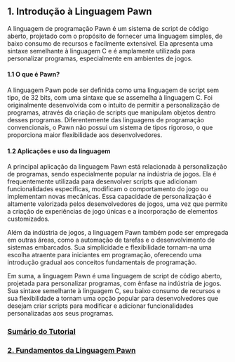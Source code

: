 ## 1. Introdução à Linguagem Pawn

A linguagem de programação Pawn é um sistema de script de código aberto, projetado com o propósito de fornecer uma linguagem simples, de baixo consumo de recursos e facilmente extensível. Ela apresenta uma sintaxe semelhante à linguagem C e é amplamente utilizada para personalizar programas, especialmente em ambientes de jogos.

#### 1.1 O que é Pawn?

A linguagem Pawn pode ser definida como uma linguagem de script sem tipo, de 32 bits, com uma sintaxe que se assemelha à linguagem C. Foi originalmente desenvolvida com o intuito de permitir a personalização de programas, através da criação de scripts que manipulam objetos dentro desses programas. Diferentemente das linguagens de programação convencionais, o Pawn não possui um sistema de tipos rigoroso, o que proporciona maior flexibilidade aos desenvolvedores.

#### 1.2 Aplicações e uso da linguagem

A principal aplicação da linguagem Pawn está relacionada à personalização de programas, sendo especialmente popular na indústria de jogos. Ela é frequentemente utilizada para desenvolver scripts que adicionam funcionalidades específicas, modificam o comportamento do jogo ou implementam novas mecânicas. Essa capacidade de personalização é altamente valorizada pelos desenvolvedores de jogos, uma vez que permite a criação de experiências de jogo únicas e a incorporação de elementos customizados.

Além da indústria de jogos, a linguagem Pawn também pode ser empregada em outras áreas, como a automação de tarefas e o desenvolvimento de sistemas embarcados. Sua simplicidade e flexibilidade tornam-na uma escolha atraente para iniciantes em programação, oferecendo uma introdução gradual aos conceitos fundamentais de programação.

Em suma, a linguagem Pawn é uma linguagem de script de código aberto, projetada para personalizar programas, com ênfase na indústria de jogos. Sua sintaxe semelhante à linguagem C, seu baixo consumo de recursos e sua flexibilidade a tornam uma opção popular para desenvolvedores que desejam criar scripts para modificar e adicionar funcionalidades personalizadas aos seus programas.

### [Sumário do Tutorial](https://github.com/device-black/pawn-tutorial/)
### [2. Fundamentos da Linguagem Pawn](https://github.com/Device-Black/Pawn-Tutorial/blob/DeviceBlack/Fundamentos%20da%20Linguagem%20Pawn.md)